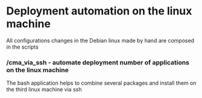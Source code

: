 # Deployment automation on the linux machine

All configurations changes in the Debian linux made by hand are composed in the scripts 

### /cma_via_ssh - automate deployment number of applications on the linux machine

The bash application helps to combine several packages and install them on the third linux machine via ssh